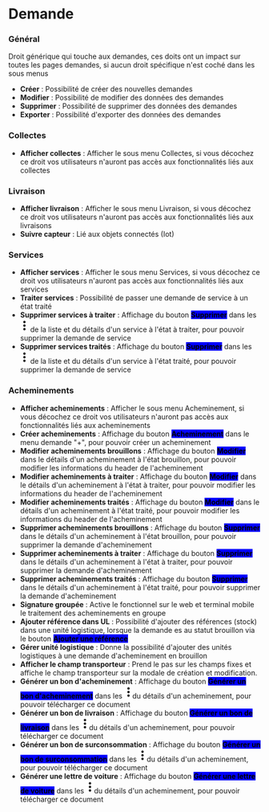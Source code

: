 # Demande

### Général

Droit générique qui touche aux demandes, ces doits ont un impact sur toutes les pages demandes, si aucun droit spécifique n'est coché dans les sous menus

* **Créer** : Possibilité de créer des nouvelles demandes
* **Modifier** : Possibilité de modifier des données des demandes
* **Supprimer** : Possibilité de supprimer des données des demandes &#x20;
* **Exporter** : Possibilité d'exporter des données des demandes

### Collectes

* **Afficher collectes** : Afficher le sous menu Collectes, si vous décochez ce droit vos utilisateurs n'auront pas accès aux fonctionnalités liés aux collectes

### Livraison

* **Afficher livraison** : Afficher le sous menu Livraison, si vous décochez ce droit vos utilisateurs n'auront pas accès aux fonctionnalités liés aux livraisons
* **Suivre capteur** : Lié aux objets connectés (Iot)

### Services

* **Afficher services** : Afficher le sous menu Services, si vous décochez ce droit vos utilisateurs n'auront pas accès aux fonctionnalités liés aux services
* **Traiter services** : Possibilité de passer une demande de service à un état traité
* **Supprimer services à traiter** : Affichage du bouton <mark style="background-color:blue;">**Supprimer**</mark> dans les ![](<../../../.gitbook/assets/Capture d’écran 2023-02-06 à 12.07.16 (1).png>) de la liste et du détails d'un service à l'état à traiter, pour pouvoir supprimer la demande de service&#x20;
* **Supprimer services traités** : Affichage du bouton <mark style="background-color:blue;">**Supprimer**</mark> dans les ![](<../../../.gitbook/assets/Capture d’écran 2023-02-06 à 12.07.16 (1).png>) de la liste et du détails d'un service à l'état traité, pour pouvoir supprimer la demande de service

### Acheminements

* **Afficher acheminements** : Afficher le sous menu Acheminement, si vous décochez ce droit vos utilisateurs n'auront pas accès aux fonctionnalités liés aux acheminements
* **Créer acheminements** : Affichage du bouton <mark style="background-color:blue;">**Acheminement**</mark> dans le menu demande "+", pour pouvoir créer un acheminement
* **Modifier acheminements brouillons** : Affichage du bouton <mark style="background-color:blue;">**Modifier**</mark> dans le détails d'un acheminement à l'état brouillon, pour pouvoir modifier les informations du header de l'acheminement
* **Modifier acheminements à traiter** : Affichage du bouton <mark style="background-color:blue;">**Modifier**</mark> dans le détails d'un acheminement à l'état à traiter, pour pouvoir modifier les informations du header de l'acheminement
* **Modifier acheminements traités** : Affichage du bouton <mark style="background-color:blue;">**Modifier**</mark> dans le détails d'un acheminement à l'état traité, pour pouvoir modifier les informations du header de l'acheminement
* **Supprimer acheminements brouillons** : Affichage du bouton <mark style="background-color:blue;">**Supprimer**</mark> dans le détails d'un acheminement à l'état brouillon, pour pouvoir supprimer la demande d'acheminement&#x20;
* **Supprimer acheminements à traiter** : Affichage du bouton <mark style="background-color:blue;">**Supprimer**</mark> dans le détails d'un acheminement à l'état à traiter, pour pouvoir supprimer la demande d'acheminement&#x20;
* **Supprimer acheminements traités** : Affichage du bouton <mark style="background-color:blue;">**Supprimer**</mark> dans le détails d'un acheminement à l'état traité, pour pouvoir supprimer la demande d'acheminement&#x20;
* **Signature groupée** : Active le fonctionnel sur le web et terminal mobile le traitement des acheminements en groupe
* **Ajouter référence dans UL** : Possibilité d'ajouter des références (stock) dans une unité logistique, lorsque la demande es au statut brouillon via le bouton <mark style="background-color:blue;">**Ajouter une référence**</mark>
* **Gérer unité logistique** : Donne la possibilité d'ajouter des unités logistiques à une demande d'acheminement en brouillon
* **Afficher le champ transporteur** : Prend le pas sur les champs fixes et affiche le champ transporteur sur la modale de création et modification.
* **Générer un bon d'acheminement** : Affichage du bouton <mark style="background-color:blue;">**Générer un bon d'acheminement**</mark> dans les ![](<../../../.gitbook/assets/Capture d’écran 2023-02-06 à 12.07.16 (1).png>)du détails d'un acheminement, pour pouvoir télécharger ce document
* **Générer un bon de livraison** : Affichage du bouton <mark style="background-color:blue;">**Générer un bon de livraison**</mark> dans les ![](<../../../.gitbook/assets/Capture d’écran 2023-02-06 à 12.07.16 (1).png>)du détails d'un acheminement, pour pouvoir télécharger ce document
* **Générer un bon de surconsommation** : Affichage du bouton <mark style="background-color:blue;">**Générer un bon de surconsommation**</mark> dans les ![](<../../../.gitbook/assets/Capture d’écran 2023-02-06 à 12.07.16 (1).png>)du détails d'un acheminement, pour pouvoir télécharger ce document
* **Générer une lettre de voiture** : Affichage du bouton <mark style="background-color:blue;">**Générer une lettre de voiture**</mark> dans les ![](<../../../.gitbook/assets/Capture d’écran 2023-02-06 à 12.07.16 (1).png>)du détails d'un acheminement, pour pouvoir télécharger ce document
